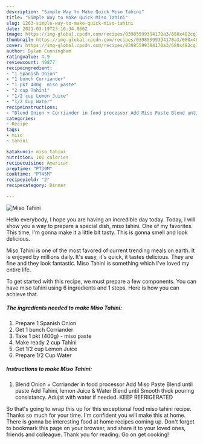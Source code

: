 ```yaml
---
description: "Simple Way to Make Quick Miso Tahini"
title: "Simple Way to Make Quick Miso Tahini"
slug: 1263-simple-way-to-make-quick-miso-tahini
date: 2021-03-19T23:16:34.866Z
image: https://img-global.cpcdn.com/recipes/03985599394170a3/680x482cq70/miso-tahini-recipe-main-photo.jpg
thumbnail: https://img-global.cpcdn.com/recipes/03985599394170a3/680x482cq70/miso-tahini-recipe-main-photo.jpg
cover: https://img-global.cpcdn.com/recipes/03985599394170a3/680x482cq70/miso-tahini-recipe-main-photo.jpg
author: Dylan Cunningham
ratingvalue: 4.9
reviewcount: 49877
recipeingredient:
- "1 Spanish Onion"
- "1 bunch Corriander"
- "1 pkt 400g  miso paste"
- "2 cup Tahini"
- "1/2 cup Lemon Juice"
- "1/2 Cup Water"
recipeinstructions:
- "Blend Onion + Corriander in food processor Add Miso Paste Blend until paste Add Tahini, lemon Juice &amp; Water Blend until Smooth thick pouring consistancy. Adujst with water if needed. KEEP REFRIGERATED"
categories:
- Recipe
tags:
- miso
- tahini

katakunci: miso tahini 
nutrition: 101 calories
recipecuisine: American
preptime: "PT39M"
cooktime: "PT45M"
recipeyield: "2"
recipecategory: Dinner

---
```



![Miso Tahini](https://img-global.cpcdn.com/recipes/03985599394170a3/680x482cq70/miso-tahini-recipe-main-photo.jpg)

Hello everybody, I hope you are having an incredible day today. Today, I will show you a way to prepare a special dish, miso tahini. One of my favorites. This time, I'm gonna make it a little bit tasty. This is gonna smell and look delicious.

Miso Tahini is one of the most favored of current trending meals on earth. It is enjoyed by millions daily. It's easy, it's quick, it tastes delicious. They are fine and they look fantastic. Miso Tahini is something which I've loved my entire life.




To get started with this recipe, we must prepare a few components. You can have miso tahini using 6 ingredients and 1 steps. Here is how you can achieve that.

<!--inarticleads1-->

##### The ingredients needed to make Miso Tahini:

1. Prepare 1 Spanish Onion
1. Get 1 bunch Corriander
1. Take 1 pkt (400g) - miso paste
1. Make ready 2 cup Tahini
1. Get 1/2 cup Lemon Juice
1. Prepare 1/2 Cup Water




<!--inarticleads2-->

##### Instructions to make Miso Tahini:

1. Blend Onion + Corriander in food processor Add Miso Paste Blend until paste Add Tahini, lemon Juice &amp; Water Blend until Smooth thick pouring consistancy. Adujst with water if needed. KEEP REFRIGERATED




So that's going to wrap this up for this exceptional food miso tahini recipe. Thanks so much for your time. I'm confident you will make this at home. There is gonna be interesting food at home recipes coming up. Don't forget to bookmark this page on your browser, and share it to your loved ones, friends and colleague. Thank you for reading. Go on get cooking!
